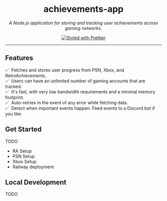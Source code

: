 <h1 align="center">achievements-app</h1>

<p align="center">
  <i>A Node.js application for storing and tracking user achievements across gaming networks.</i>
</p>

<p align="center">
  <a href="https://github.com/prettier/prettier">
    <img src="https://img.shields.io/badge/styled_with-prettier-ff69b4.svg?style=flat-square" alt="Styled with Prettier" />
  </a>
</p>

<hr />

## Features

✅ &nbsp;Fetches and stores user progress from PSN, Xbox, and RetroAchievements.  
✅ &nbsp;Users can have an unlimited number of gaming accounts that are tracked.  
✅ &nbsp;It's fast, with very low bandwidth requirements and a minimal memory footprint.  
✅ &nbsp;Auto-retries in the event of any error while fetching data.  
✅ &nbsp;Detect when important events happen. Feed events to a Discord bot if you like.

## Get Started

TODO

- RA Setup
- PSN Setup
- Xbox Setup
- Railway deployment

## Local Development

TODO
